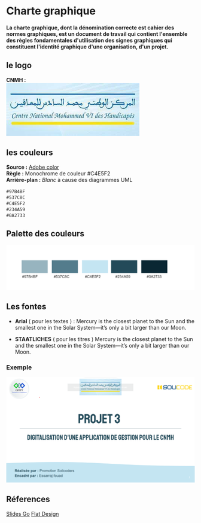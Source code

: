 # Charte graphique
**La charte graphique, dont la dénomination correcte est cahier des normes graphiques, est un document de travail qui contient l'ensemble des règles fondamentales d'utilisation des signes graphiques qui constituent l'identité graphique d'une organisation, d'un projet.**

## le logo
**CNMH :** <br>
![CNMH](logo.jpg)

## les couleurs
**Source :** [Adobe color](https://color.adobe.com/fr/create/color-wheel) <br>
**Règle :** Monochrome de couleur #C4E5F2<br>
**Arrière-plan :** *Blanc* à cause des diagrammes UML <br>
```
#97B4BF
#537C8C 
#C4E5F2 
#234A59 
#0A2733 	
```

## Palette des couleurs
![palette](couleurs.png)

  ## Les fontes
- **Arial** ( pour les textes ) : 
Mercury is the closest planet to the Sun and the smallest one in the Solar System—it’s only a bit larger than our Moon.<br>

- **STAATLICHES** ( pour les titres )
Mercury is the closest planet to the Sun and the smallest one in the Solar System—it’s only a bit larger than our Moon.

### Exemple
![exemple](Capture.png)

	  
## Réferences

[Slides Go](https://slidesgo.com)
[Flat Design](https://www.usabilis.com/flat-design/)
